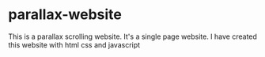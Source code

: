 # parallax-website
This is a parallax scrolling website.
It's a single page website.
I have created this website with html css and javascript
